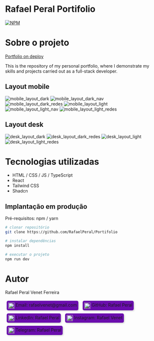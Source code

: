 
# Rafael Peral Portifolio
[![NPM](https://img.shields.io/npm/l/react)](https://github.com/RafaelPeral/Portifolio/blob/main/LICENSE) 

# Sobre o projeto

[Portfolio on deploy](https://portifolio-pearl-xi-97.vercel.app)

This is the repository of my personal portfolio, where I demonstrate my skills and projects carried out as a full-stack developer.

## Layout mobile
![mobile_layout_dark](https://github.com/RafaelPeral/Portifolio/blob/main/img/mobile/dark.png)
![mobile_layout_dark_nav](https://github.com/RafaelPeral/Portifolio/blob/main/img/mobile/darknav.png)
![mobile_layout_dark_redes](https://github.com/RafaelPeral/Portifolio/blob/main/img/mobile/darkrede.png)
![mobile_layout_light](https://github.com/RafaelPeral/Portifolio/blob/main/img/mobile/light.png)
![mobile_layout_light_nav](https://github.com/RafaelPeral/Portifolio/blob/main/img/mobile/lightnav.png)
![mobile_layout_light_redes](https://github.com/RafaelPeral/Portifolio/blob/main/img/mobile/lightrede.png)

## Layout desk
![desk_layout_dark](https://github.com/RafaelPeral/Portifolio/blob/main/img/desk/dark.png)
![desk_layout_dark_redes](https://github.com/RafaelPeral/Portifolio/blob/main/img/desk/darkrede.png)
![desk_layout_light](https://github.com/RafaelPeral/Portifolio/blob/main/img/desk/light.png)
![desk_layout_light_redes](https://github.com/RafaelPeral/Portifolio/blob/main/img/desk/lightrede.png)

# Tecnologias utilizadas
- HTML / CSS / JS / TypeScript
- React
- Tailwind CSS
- Shadcn

## Implantação em produção
Pré-requisitos: npm / yarn

```bash
# clonar repositório
git clone https://github.com/RafaelPeral/Portifolio

# instalar dependências
npm install

# executar o projeto
npm run dev
```

# Autor

Rafael Peral Venet Ferreira

<a href="mailto:rafaelvenet@gmail.com" style="text-decoration: none;">
    <div style="display: inline-block; background-color: #6a0dad; border-radius: 5px; padding: 5px; margin: 5px; box-shadow: 2px 2px 5px rgba(0, 0, 0, 0.2);">
        <img src="https://github.com/RafaelPeral/Portifolio/blob/main/img/logos/email.svg" alt="Email" width="20" style="vertical-align: middle;" /> Email: rafaelvenet@gmail.com
    </div>
</a>

<a href="https://github.com/RafaelPeral" style="text-decoration: none;">
    <div style="display: inline-block; background-color: #6a0dad; border-radius: 5px; padding: 5px; margin: 5px; box-shadow: 2px 2px 5px rgba(0, 0, 0, 0.2);">
        <img src="https://github.com/RafaelPeral/Portifolio/blob/main/img/logos/github.svg" alt="GitHub" width="20" style="vertical-align: middle;" /> GitHub: Rafael Peral
    </div>
</a>

<a href="https://www.linkedin.com/in/rafael-peral-83438a278/" style="text-decoration: none;">
    <div style="display: inline-block; background-color: #6a0dad; border-radius: 5px; padding: 5px; margin: 5px; box-shadow: 2px 2px 5px rgba(0, 0, 0, 0.2);">
        <img src="https://github.com/RafaelPeral/Portifolio/blob/main/img/logos/linkedin.svg" alt="LinkedIn" width="20" style="vertical-align: middle;" /> LinkedIn: Rafael Peral
    </div>
</a>

<a href="https://www.instagram.com/rafaelvenet/" style="text-decoration: none;">
    <div style="display: inline-block; background-color: #6a0dad; border-radius: 5px; padding: 5px; margin: 5px; box-shadow: 2px 2px 5px rgba(0, 0, 0, 0.2);">
        <img src="https://github.com/RafaelPeral/Portifolio/blob/main/img/logos/instagram.svg" alt="Instagram" width="20" style="vertical-align: middle;" /> Instagram: Rafael Venet
    </div>
</a>

<a href="https://t.me/RafaelPeral" style="text-decoration: none;">
    <div style="display: inline-block; background-color: #6a0dad; border-radius: 5px; padding: 5px; margin: 5px; box-shadow: 2px 2px 5px rgba(0, 0, 0, 0.2);">
        <img src="https://github.com/RafaelPeral/Portifolio/blob/main/img/logos/telegram.svg" alt="Telegram" width="20" style="vertical-align: middle;" /> Telegram: Rafael Peral
    </div>
</a>



